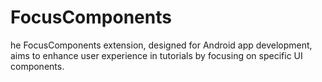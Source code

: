 # FocusComponents
he FocusComponents extension, designed for Android app development, aims to enhance user experience in tutorials by focusing on specific UI components. 
